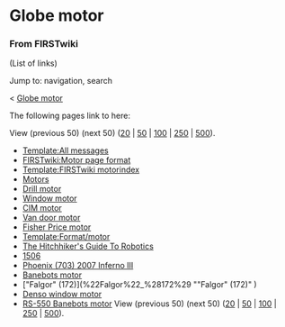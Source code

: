 # Globe motor

### From FIRSTwiki

(List of links)

Jump to: navigation, search

&lt; [Globe motor](/index.php?title=Globe_motor&redirect=no "Globe motor" )  

The following pages link to here:

View (previous 50) (next 50)
([20](/index.php?title=Special:Whatlinkshere/Globe_motor&limit=20&from=0
"Special:Whatlinkshere/Globe motor" ) |
[50](/index.php?title=Special:Whatlinkshere/Globe_motor&limit=50&from=0
"Special:Whatlinkshere/Globe motor" ) |
[100](/index.php?title=Special:Whatlinkshere/Globe_motor&limit=100&from=0
"Special:Whatlinkshere/Globe motor" ) |
[250](/index.php?title=Special:Whatlinkshere/Globe_motor&limit=250&from=0
"Special:Whatlinkshere/Globe motor" ) |
[500](/index.php?title=Special:Whatlinkshere/Globe_motor&limit=500&from=0
"Special:Whatlinkshere/Globe motor" )).

  * [Template:All messages](Template:All_messages "Template:All messages" )
  * [FIRSTwiki:Motor page format](FIRSTwiki:Motor_page_format "FIRSTwiki:Motor page format" )
  * [Template:FIRSTwiki motorindex](Template:FIRSTwiki_motorindex "Template:FIRSTwiki motorindex" )
  * [Motors](Motors "Motors" )
  * [Drill motor](Drill_motor "Drill motor" )
  * [Window motor](Window_motor "Window motor" )
  * [CIM motor](CIM_motor "CIM motor" )
  * [Van door motor](Van_door_motor "Van door motor" )
  * [Fisher Price motor](Fisher_Price_motor "Fisher Price motor" )
  * [Template:Format/motor](Template:Format/motor "Template:Format/motor" )
  * [The Hitchhiker's Guide To Robotics](The_Hitchhiker%27s_Guide_To_Robotics "The Hitchhiker's Guide To Robotics" )
  * [1506](1506 "1506" )
  * [Phoenix (703) 2007 Inferno III](Phoenix_%28703%29_2007_Inferno_III "Phoenix \(703\) 2007 Inferno III" )
  * [Banebots motor](Banebots_motor "Banebots motor" )
  * ["Falgor" (172)](%22Falgor%22_%28172%29 ""Falgor" \(172\)" )
  * [Denso window motor](Denso_window_motor "Denso window motor" )
  * [RS-550 Banebots motor](RS-550_Banebots_motor "RS-550 Banebots motor" )
View (previous 50) (next 50)
([20](/index.php?title=Special:Whatlinkshere/Globe_motor&limit=20&from=0
"Special:Whatlinkshere/Globe motor" ) |
[50](/index.php?title=Special:Whatlinkshere/Globe_motor&limit=50&from=0
"Special:Whatlinkshere/Globe motor" ) |
[100](/index.php?title=Special:Whatlinkshere/Globe_motor&limit=100&from=0
"Special:Whatlinkshere/Globe motor" ) |
[250](/index.php?title=Special:Whatlinkshere/Globe_motor&limit=250&from=0
"Special:Whatlinkshere/Globe motor" ) |
[500](/index.php?title=Special:Whatlinkshere/Globe_motor&limit=500&from=0
"Special:Whatlinkshere/Globe motor" )).

